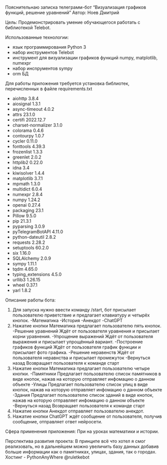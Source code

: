Пояснительнаю записка телеграмм-бот “Визуализация графиков функций, решение уравнений”
Автор: Ноев Дмитрий

Цель: Продемонстрировать умение обучающегося работать с библиотекой Telebot.

Использованные технологии:
- язык программирования Python 3
- набор инструментов Telebot
- инструмент для визуализации графиков функций numpy, matplotlib, numexpr
- набор инcnрументов sympy
- orm БД

Для работы приложения требуется установка библиотек, перечисленных в файле
requirements.txt
- aiohttp            3.8.4
- aiosignal          1.3.1
- async-timeout      4.0.2
- attrs              23.1.0
- certifi            2022.12.7
- charset-normalizer 3.1.0
- colorama           0.4.6
- contourpy          1.0.7
- cycler             0.11.0
- fonttools          4.39.3
- frozenlist         1.3.3
- greenlet           2.0.2
- httplib2           0.22.0
- idna               3.4
- kiwisolver         1.4.4
- matplotlib         3.7.1
- mpmath             1.3.0
- multidict          6.0.4
- numexpr            2.8.4
- numpy              1.24.2
- openai             0.27.4
- packaging          23.1
- Pillow             9.5.0
- pip                21.3.1
- pyparsing          3.0.9
- pyTelegramBotAPI   4.11.0
- python-dateutil    2.8.2
- requests           2.28.2
- setuptools         60.2.0
- six                1.16.0
- SQLAlchemy         2.0.9
- sympy              1.11.1
- tqdm               4.65.0
- typing_extensions  4.5.0
- urllib3            1.26.15
- wheel              0.37.1
- yarl               1.8.2

Описание работы бота:
1. Для запуска нужно ввести команду /start, бот присылает пользователю приветствие и предлагает клавиатуру и четырёх кнопок.
	-Математика
	-История
	-Анекдот
	-ChatGPT
2. Нажатие кнопки Математика предлагает пользователю пять кнопок.
    -Решение уравнений
        Ждёт от пользователя уравнения и присылает корни уравнения.
    -Упрощение выражений
        Ждёт от пользователя выражения и присылает упрощённый вариант.
    -Построение графиков функций
        Ждёт от пользователя график функции и присылает фото графика.
    -Решение неравенств
        Ждёт от пользователя неравнства и присылает промежуток
    -Вернуться назад
        Возвращает пользователя к команде старт
3. Нажатие кнопки Математика предлагает пользователю четыре кнопки.
    -Памятники
        Предлагает пользователю список памятников в виде кнопок, нажав на которую отправляет инфомацию о данном объекте
    -Улицы
        Предлагает пользователю список улиц в виде кнопок, нажав на которую отправляет инфомацию о данном объекте
    -Здания
        Предлагает пользователю список зданий в виде кнопок, нажав на которую отправляет инфомацию о данном объекте
    -Вернуться назад
        Возвращает пользователя к команде старт
4. Нажатие кнопки Анекдот отправляет пользователю анекдот.
5. Нажатие кнопки ChatGPT ждёт сообщение от пользователя, получив сообщение, отправляет ответ нейросети.

Сфера применения приложения:
При на уроках математики и истории.

Перспектива развития проекта:
В принципе всё что хотел я смог реализовать, но в дальнейшем можно увеличить базу данных добавив больше информации как о памятниках, улицах, здания, так о городах.
Хостинг - PythonAnyWhere
@ruletkebot
